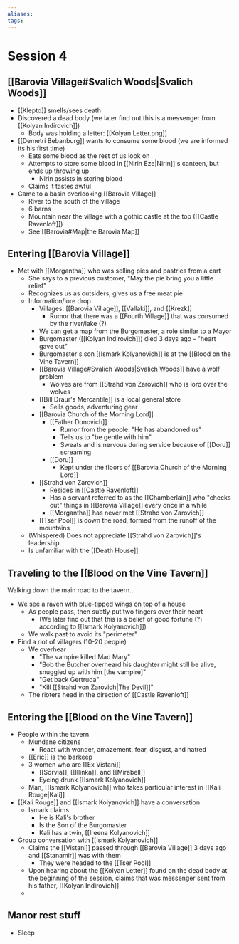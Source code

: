 ```yaml
---
aliases: 
tags: 
---
```


# Session 4

## [[Barovia Village#Svalich Woods|Svalich Woods]]

- [[Klepto]] smells/sees death
- Discovered a dead body (we later find out this is a messenger from [[Kolyan Indirovich]])
	- Body was holding a letter: [[Kolyan Letter.png]]
- [[Demetri Bebanburg]] wants to consume some blood (we are informed its his first time)
	- Eats some blood as the rest of us look on
	- Attempts to store some blood in [[Nirin Eze|Nirin]]'s canteen, but ends up throwing up
		- Nirin assists in storing blood
	- Claims it tastes awful
- Came to a basin overlooking [[Barovia Village]]
	- River to the south of the village
	- 6 barns
	- Mountain near the village with a gothic castle at the top ([[Castle Ravenloft]])
	- See [[Barovia#Map|the Barovia Map]]

## Entering [[Barovia Village]]

- Met with [[Morgantha]] who was selling pies and pastries from a cart
	- She says to a previous customer, "May the pie bring you a little relief"
	- Recognizes us as outsiders, gives us a free meat pie
	- Information/lore drop
		- Villages: [[Barovia Village]], [[Vallaki]], and [[Krezk]]
			- Rumor that there was a [[Fourth Village]] that was consumed by the river/lake (?)
		- We can get a map from the Burgomaster, a role similar to a Mayor
		- Burgomaster ([[Kolyan Indirovich]]) died 3 days ago - "heart gave out"
		- Burgomaster's son [[Ismark Kolyanovich]] is at the [[Blood on the Vine Tavern]]
		- [[Barovia Village#Svalich Woods|Svalich Woods]] have a wolf problem
			- Wolves are from [[Strahd von Zarovich]] who is lord over the wolves
		- [[Bill Draur's Mercantile]] is a local general store
			- Sells goods, adventuring gear
		- [[Barovia Church of the Morning Lord]]
			- [[Father Donovich]]
				- Rumor from the people: "He has abandoned us"
				- Tells us to "be gentle with him"
				- Sweats and is nervous during service because of [[Doru]] screaming
			- [[Doru]]
				- Kept under the floors of [[Barovia Church of the Morning Lord]]
		- [[Strahd von Zarovich]] 
			- Resides in [[Castle Ravenloft]]
			- Has a servant referred to as the [[Chamberlain]] who "checks out" things in [[Barovia Village]] every once in a while
			- [[Morgantha]] has never met [[Strahd von Zarovich]]
		- [[Tser Pool]] is down the road, formed from the runoff of the mountains
	- (Whispered) Does not appreciate [[Strahd von Zarovich]]'s leadership
	- Is unfamiliar with the [[Death House]]

## Traveling to the [[Blood on the Vine Tavern]]

Walking down the main road to the tavern...
- We see a raven with blue-tipped wings on top of a house
	- As people pass, then subtly put two fingers over their heart
		- (We later find out that this is a belief of good fortune (?) according to [[Ismark Kolyanovich]])
	- We walk past to avoid its "perimeter"
- Find a riot of villagers (10-20 people)
	- We overhear 
		- "The vampire killed Mad Mary"
		- "Bob the Butcher overheard his daughter might still be alive, snuggled up with him [the vampire]" 
		- "Get back Gertruda"
		- "Kill [[Strahd von Zarovich|The Devil]]"
	- The rioters head in the direction of [[Castle Ravenloft]]

## Entering the [[Blood on the Vine Tavern]]

- People within the tavern
	- Mundane citizens 
		- React with wonder, amazement, fear, disgust, and hatred
	- [[Eric]] is the barkeep
	- 3 women who are [[Ex Vistani]]
		- [[Sorvia]], [[Illinka]], and [[Mirabell]]
		- Eyeing drunk [[Ismark Kolyanovich]] 
	- Man, [[Ismark Kolyanovich]] who takes particular interest in [[Kali Rouge|Kali]]
- [[Kali Rouge]] and [[Ismark Kolyanovich]] have a conversation
	- Ismark claims 
		- He is Kali's brother 
		- Is the Son of the Burgomaster
		- Kali has a twin, [[Ireena Kolyanovich]]
- Group conversation with [[Ismark Kolyanovich]] 
	- Claims the [[Vistani]] passed through [[Barovia Village]] 3 days ago and [[Stanamir]] was with them
		- They were headed to the [[Tser Pool]]
	- Upon hearing about the [[Kolyan Letter]] found on the dead body at the beginning of the session, claims that was messenger sent from his father, [[Kolyan Indirovich]]
	- 

## Manor rest stuff

- Sleep 